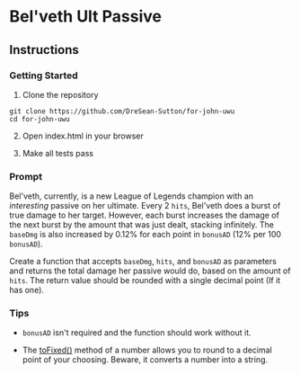 # Bel'veth Ult Passive

## Instructions
### Getting Started

1. Clone the repository
```shell
git clone https://github.com/DreSean-Sutton/for-john-uwu
cd for-john-uwu
```
2. Open index.html in your browser

3. Make all tests pass

### Prompt

Bel'veth, currently, is a new League of Legends champion with an <i>interesting</i> passive on her ultimate. Every 2 `hits`, Bel'veth does a burst of true damage to her target. However, each burst increases the damage of the next burst by the amount that was just dealt, stacking infinitely. The `baseDmg` is also increased by 0.12% for each point in `bonusAD` (12% per 100 `bonusAD`). </br>

Create a function that accepts `baseDmg`, `hits`, and `bonusAD` as parameters and returns the total damage her passive would do, based on the amount of `hits`. The return value should be rounded with a single decimal point (If it has one).

### Tips

- `bonusAD` isn't required and the function should work without it. </br>

- The [toFixed()](https://developer.mozilla.org/en-US/docs/Web/JavaScript/Reference/Global_Objects/Number/toFixed) method of a number allows you to round to a decimal point of your choosing. Beware, it converts a number into a string.
